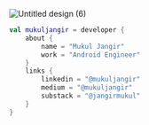 ![Untitled design (6)](https://github.com/user-attachments/assets/81bd9d56-20a4-44db-8378-74e3c5bebbfa)


```kotlin
val mukuljangir = developer {
    about {
        name = "Mukul Jangir"
        work = "Android Engineer"
    }
    links {
        linkedin = "@mukuljangir"
        medium = "@mukuljangir"
        substack = "@jangirmukul"
    }
}
```








